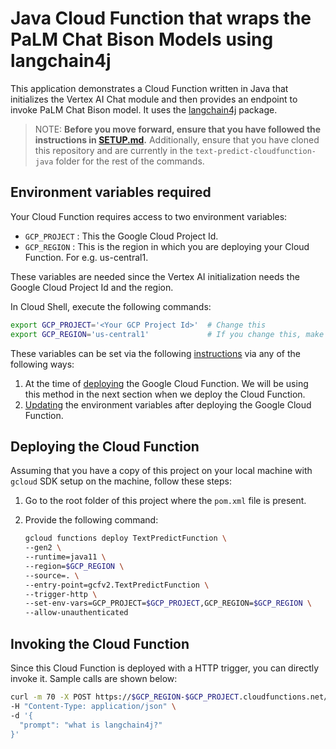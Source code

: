 # Java Cloud Function that wraps the PaLM Chat Bison Models using langchain4j

This application demonstrates a Cloud Function written in Java that initializes the Vertex AI Chat module and then provides an endpoint to invoke PaLM Chat Bison model. It uses the [langchain4j](https://github.com/langchain4j/langchain4j) package.

> NOTE: **Before you move forward, ensure that you have followed the instructions in [SETUP.md](../SETUP.md).**
Additionally, ensure that you have cloned this repository and are currently in the ```text-predict-cloudfunction-java``` folder for the rest of the commands.

## Environment variables required

Your Cloud Function requires access to two environment variables:

- `GCP_PROJECT` : This the Google Cloud Project Id.
- `GCP_REGION` : This is the region in which you are deploying your Cloud Function. For e.g. us-central1.

These variables are needed since the Vertex AI initialization needs the Google Cloud Project Id and the region.

In Cloud Shell, execute the following commands:
```bash
export GCP_PROJECT='<Your GCP Project Id>'  # Change this
export GCP_REGION='us-central1'             # If you change this, make sure region is supported by Model Garden. When in doubt, keep this.
```

These variables can be set via the following [instructions](https://cloud.google.com/functions/docs/configuring/env-var) via any of the following ways:

1. At the time of [deploying](https://cloud.google.com/functions/docs/configuring/env-var#setting_runtime_environment_variables) the Google Cloud Function. We will be using this method in the next section when we deploy the Cloud Function.
2. [Updating](https://cloud.google.com/functions/docs/configuring/env-var#updating_runtime_environment_variables) the environment variables after deploying the Google Cloud Function.

## Deploying the Cloud Function

Assuming that you have a copy of this project on your local machine with `gcloud` SDK setup on the machine, follow these steps:

1. Go to the root folder of this project where the `pom.xml` file is present. 
2. Provide the following command:

   ```bash
   gcloud functions deploy TextPredictFunction \
   --gen2 \
   --runtime=java11 \
   --region=$GCP_REGION \
   --source=. \
   --entry-point=gcfv2.TextPredictFunction \
   --trigger-http \
   --set-env-vars=GCP_PROJECT=$GCP_PROJECT,GCP_REGION=$GCP_REGION \
   --allow-unauthenticated
   ```

## Invoking the Cloud Function

Since this Cloud Function is deployed with a HTTP trigger, you can directly invoke it. Sample calls are shown below:

```bash
curl -m 70 -X POST https://$GCP_REGION-$GCP_PROJECT.cloudfunctions.net/TextPredictFunction \
-H "Content-Type: application/json" \
-d '{
  "prompt": "what is langchain4j?"
}'
```
